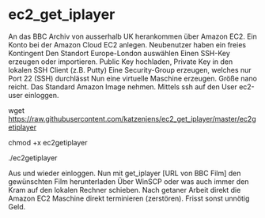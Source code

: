 # ec2_get_iplayer

An das BBC Archiv von ausserhalb UK herankommen über Amazon EC2.
Ein Konto bei der Amazon Cloud EC2 anlegen. Neubenutzer haben ein freies Kontingent
Den Standort Europe-London auswählen
Einen SSH-Key erzeugen oder importieren. Public Key hochladen, Private Key in den lokalen SSH Client (z.B. Putty)
Eine Security-Group erzeugen, welches nur Port 22 (SSH) durchlässt
Nun eine virtuelle Maschine erzeugen. Größe nano reicht. Das Standard Amazon Image nehmen.
Mittels ssh auf den User ec2-user einloggen.

wget https://raw.githubusercontent.com/katzenjens/ec2_get_iplayer/master/ec2getiplayer

chmod +x ec2getiplayer

./ec2getiplayer

Aus und wieder einloggen.
Nun mit
get_iplayer [URL von BBC Film] 
den gewünschten Film herunterladen
Über WinSCP oder was auch immer den Kram auf den lokalen Rechner schieben.
Nach getaner Arbeit direkt die Amazon EC2 Maschine direkt terminieren (zerstören). Frisst sonst unnötig Geld.
